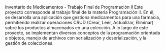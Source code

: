 Inventario de Medicamentos - Trabajo Final de Programación II
Este proyecto corresponde al trabajo final de la materia Programación II. En él, se desarrolla una aplicación que gestiona medicamentos para una farmacia, permitiendo realizar operaciones CRUD (Crear, Leer, Actualizar, Eliminar) sobre los productos almacenados en una colección. A lo largo de este proyecto, se implementan diversos conceptos de la programación orientada a objetos, manejo de archivos con serialización y deserialización, y la gestión de colecciones.


